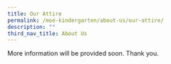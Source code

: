 ```yaml
---
title: Our Attire
permalink: /moe-kindergarten/about-us/our-attire/
description: ""
third_nav_title: About Us
---
```



More information will be provided soon. Thank you.